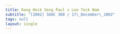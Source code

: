 ```yaml
---
title: Kang Hock Seng Paul v Lee Teck Nam
subtitle: "[2002] SGHC 308 / 17\_December\_2002"
tags: null
layout: single
---
```


